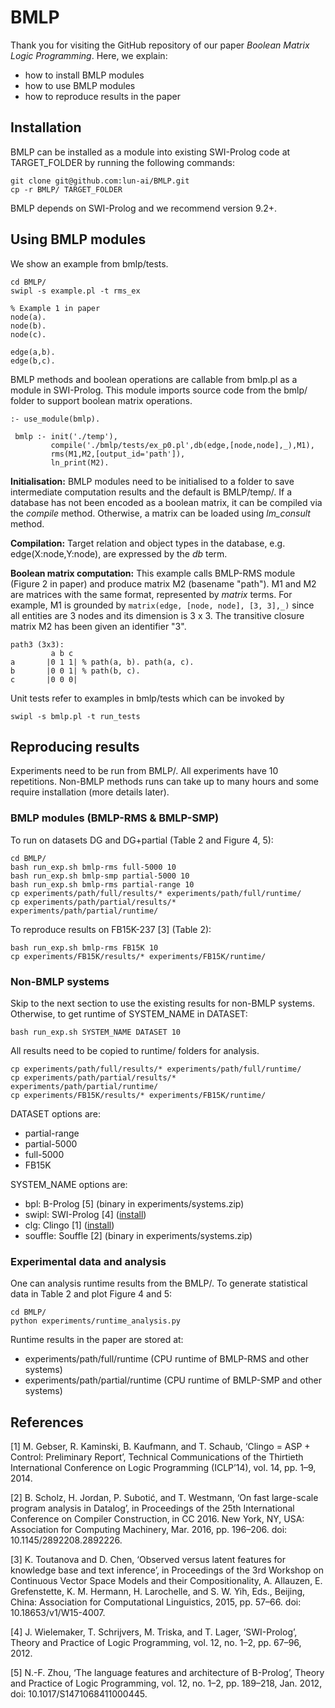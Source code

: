 # BMLP
Thank you for visiting the GitHub repository of our paper _Boolean Matrix Logic Programming_.
Here, we explain:
- how to install BMLP modules
- how to use BMLP modules
- how to reproduce results in the paper

## Installation

BMLP can be installed as a module into existing SWI-Prolog code at TARGET_FOLDER by running the following commands:
```commandline
git clone git@github.com:lun-ai/BMLP.git
cp -r BMLP/ TARGET_FOLDER
```
BMLP depends on SWI-Prolog and we recommend version 9.2+.

## Using BMLP modules

We show an example from bmlp/tests.

```commandline
cd BMLP/
swipl -s example.pl -t rms_ex
```

```datalog
% Example 1 in paper
node(a).
node(b).
node(c).

edge(a,b).
edge(b,c).
```

BMLP methods and boolean operations are callable from bmlp.pl as a module in SWI-Prolog.
This module imports source code from the bmlp/ folder to support boolean matrix operations.

```datalog
:- use_module(bmlp).

 bmlp :- init('./temp'),
         compile('./bmlp/tests/ex_p0.pl',db(edge,[node,node],_),M1),
         rms(M1,M2,[output_id='path']),
         ln_print(M2).
```

**Initialisation:** BMLP modules need to be initialised to a folder to save intermediate computation results and the default is BMLP/temp/. 
If a database has not been encoded as a boolean matrix, it can be compiled via the _compile_ method.
Otherwise, a matrix can be loaded using _lm_consult_ method.

**Compilation:** Target relation and object types in the database, e.g. edge(X:node,Y:node), are expressed by the _db_ term.

**Boolean matrix computation:** This example calls BMLP-RMS module (Figure 2 in paper) and produce matrix M2 (basename "path").
M1 and M2 are matrices with the same format, represented by _matrix_ terms.
For example, M1 is grounded by ```matrix(edge, [node, node], [3, 3],_)``` 
since all entities are 3 nodes and its dimension is 3 x 3.
The transitive closure matrix M2 has been given an identifier "3".
```text
path3 (3x3):
         a b c
a       |0 1 1| % path(a, b). path(a, c). 
b       |0 0 1| % path(b, c).
c       |0 0 0|
```

Unit tests refer to examples in bmlp/tests which can be invoked by
```commandline
swipl -s bmlp.pl -t run_tests
```

## Reproducing results

Experiments need to be run from BMLP/. All experiments have 10 repetitions.
Non-BMLP methods runs can take up to many hours and some require installation (more details later).

### BMLP modules (BMLP-RMS & BMLP-SMP)

To run on datasets DG and DG+partial (Table 2 and Figure 4, 5): 
```commandline
cd BMLP/
bash run_exp.sh bmlp-rms full-5000 10
bash run_exp.sh bmlp-smp partial-5000 10
bash run_exp.sh bmlp-rms partial-range 10
cp experiments/path/full/results/* experiments/path/full/runtime/
cp experiments/path/partial/results/* experiments/path/partial/runtime/
```

To reproduce results on FB15K-237 [3] (Table 2):
```commandline
bash run_exp.sh bmlp-rms FB15K 10
cp experiments/FB15K/results/* experiments/FB15K/runtime/
```

### Non-BMLP systems

Skip to the next section to use the existing results for non-BMLP systems.
Otherwise, to get runtime of SYSTEM_NAME in DATASET:
```commandline
bash run_exp.sh SYSTEM_NAME DATASET 10
```
All results need to be copied to runtime/ folders for analysis.
```commandline
cp experiments/path/full/results/* experiments/path/full/runtime/
cp experiments/path/partial/results/* experiments/path/partial/runtime/
cp experiments/FB15K/results/* experiments/FB15K/runtime/
```
DATASET options are:
- partial-range
- partial-5000
- full-5000
- FB15K

SYSTEM_NAME options are:
- bpl:   B-Prolog [5] (binary in experiments/systems.zip)
- swipl: SWI-Prolog [4] ([install](https://www.swi-prolog.org/Download.html))
- clg: Clingo [1] ([install](https://github.com/potassco/clingo/releases/))
- souffle: Souffle [2] (binary in experiments/systems.zip)

### Experimental data and analysis

One can analysis runtime results from the BMLP/. 
To generate statistical data in Table 2 and plot Figure 4 and 5:
```commandline
cd BMLP/
python experiments/runtime_analysis.py
```

Runtime results in the paper are stored at:
- experiments/path/full/runtime (CPU runtime of BMLP-RMS and other systems)
- experiments/path/partial/runtime (CPU runtime of BMLP-SMP and other systems)


## References

[1] M. Gebser, R. Kaminski, B. Kaufmann, and T. Schaub, ‘Clingo = ASP + Control: Preliminary Report’, Technical Communications of the Thirtieth International Conference on Logic Programming (ICLP’14), vol. 14, pp. 1–9, 2014.

[2] B. Scholz, H. Jordan, P. Subotić, and T. Westmann, ‘On fast large-scale program analysis in Datalog’, in Proceedings of the 25th International Conference on Compiler Construction, in CC 2016. New York, NY, USA: Association for Computing Machinery, Mar. 2016, pp. 196–206. doi: 10.1145/2892208.2892226.

[3] K. Toutanova and D. Chen, ‘Observed versus latent features for knowledge base and text inference’, in Proceedings of the 3rd Workshop on Continuous Vector Space Models and their Compositionality, A. Allauzen, E. Grefenstette, K. M. Hermann, H. Larochelle, and S. W. Yih, Eds., Beijing, China: Association for Computational Linguistics, 2015, pp. 57–66. doi: 10.18653/v1/W15-4007.

[4] J. Wielemaker, T. Schrijvers, M. Triska, and T. Lager, ‘SWI-Prolog’, Theory and Practice of Logic Programming, vol. 12, no. 1–2, pp. 67–96, 2012.

[5] N.-F. Zhou, ‘The language features and architecture of B-Prolog’, Theory and Practice of Logic Programming, vol. 12, no. 1–2, pp. 189–218, Jan. 2012, doi: 10.1017/S1471068411000445.
